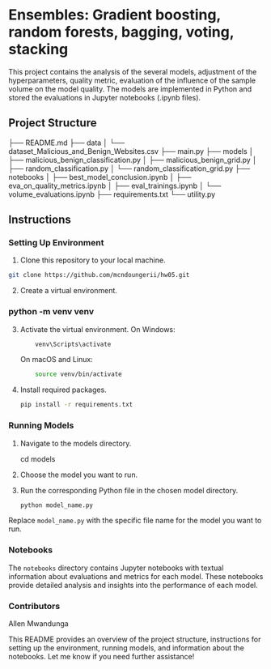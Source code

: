 

# Ensembles: Gradient boosting, random forests, bagging, voting, stacking

This project contains the analysis of the several models, adjustment of the hyperparameters, quality metric, evaluation of the influence of the sample volume on the model quality. The models are implemented in Python and stored the evaluations in Jupyter notebooks (.ipynb files). 

## Project Structure

├── README.md
├── data
│   └── dataset_Malicious_and_Benign_Websites.csv
├── main.py
├── models
│   ├── malicious_benign_classification.py
│   ├── malicious_benign_grid.py
│   ├── random_classification.py
│   └── random_classification_grid.py
├── notebooks
│   ├── best_model_conclusion.ipynb
│   ├── eva_on_quality_metrics.ipynb
│   ├── eval_trainings.ipynb
│   └── volume_evaluations.ipynb
├── requirements.txt
└── utility.py



## Instructions

### Setting Up Environment

1. Clone this repository to your local machine.

```bash
git clone https://github.com/mcndoungerii/hw05.git

```

2. Create a virtual environment.

### python -m venv venv

3. Activate the virtual environment.
    On Windows:
    ```bash
        venv\Scripts\activate
    ```
    On macOS and Linux:
    ```bash
        source venv/bin/activate
    ```
4. Install required packages.
    ```bash
    pip install -r requirements.txt
    ```

### Running Models

1. Navigate to the models directory.
    
    cd models

2. Choose the model you want to run.
3. Run the corresponding Python file in the chosen model directory.
    ```bash
    python model_name.py
    ```
Replace `model_name.py` with the specific file name for the model you want to run.



### Notebooks

The `notebooks` directory contains Jupyter notebooks with textual information about evaluations and metrics for each model. These notebooks provide detailed analysis and insights into the performance of each model.

### Contributors

Allen Mwandunga


This README provides an overview of the project structure, instructions for setting up the environment, running models, and information about the notebooks. Let me know if you need further assistance!


